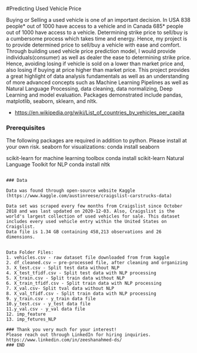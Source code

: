 #Predicting Used Vehicle Price

Buying or Selling a used vehicle is one of an important decision. In USA 838 people* out of 1000 have access to a vehicle and in Canada 685* people out of 1000 have access to a vehicle. Determining strike price to sell/buy is a cumbersome process which takes time and energy. Hence, my project is to provide determined price to sell/buy a vehicle with ease and comfort. 
Through building used vehicle price prediction model, I would provide individuals(consumer) as well as dealer the ease to determining strike price. Hence, avoiding losing if vehicle is sold on a lower than market price and, also losing if buying at price higher than market price. 
This project provides a great highlight of data analysis fundamentals as well as an understanding of more advanced concepts such as Machine Learning Pipelines as well as Natural Language Processing, data cleaning, data normalizing, Deep Learning and model evaluation. Packages demonstrated include pandas, matplotlib, seaborn, sklearn, and nltk.

* https://en.wikipedia.org/wiki/List_of_countries_by_vehicles_per_capita

### Prerequisites

The following packages are required in addition to python. Please install at your own risk.
seaborn for visualizations: conda install seaborn

scikit-learn for machine learning toolbox conda install scikit-learn
Natural Language Toolkit for NLP conda install nltk

```

### Data

Data was found through open-source website Kaggle (https://www.kaggle.com/austinreese/craigslist-carstrucks-data)

Data set was scraped every few months from Craigslist since October 2018 and was last updated on 2020-12-03. Also, Craigslist is the world's largest collection of used vehicles for sale. This dataset  includes every used vehicle entry within the United States on Craigslist.
Data file is 1.34 GB containing 458,213 observations and 26 dimensions.


Data Folder Files:
1. vehicles.csv - raw dataset file downloaded from from kaggle 
2. df_cleaned.csv – pre-processed file, after cleaning and organizing
3. X_test.csv - Split test data without NLP 
4. X_test_tfidf.csv - Split test data with NLP processing 
5. X_train.csv - Split train data without NLP
6. X_train_tfidf.csv - Split train data with NLP processing
7. X_val.csv- Split tval data without NLP
8. X_val_tfidf.csv - Split train data with NLP processing
9. y_train.csv - y_train data file
10.y_test.csv - y_test data file
11.y_val.csv - y_val data file
12. imp_feature
13. imp_fetures_NLP

### Thank you very much for your interest!
Please reach out through LinkedIn for hiring inquiries.
https://www.linkedin.com/in/zeeshanahmed-ds/
### END 

